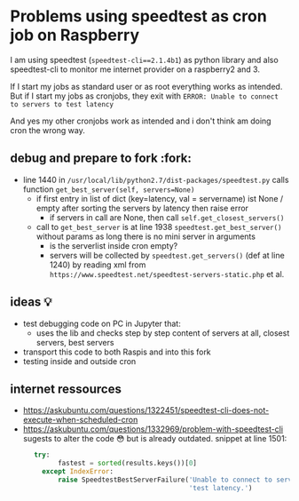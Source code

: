 # Problems using speedtest as cron job on Raspberry

I am using speedtest (`speedtest-cli==2.1.4b1`) as python library and also speedtest-cli to monitor me internet provider on a raspberry2 and 3. 

If I start my jobs as standard user or as root everything works as intended. But if I start my jobs as cronjobs, 
they exit with `ERROR: Unable to connect to servers to test latency`

And yes my other cronjobs work as intended and i don't think am doing cron the wrong way.

## debug and prepare to fork :fork:

- line 1440 in `/usr/local/lib/python2.7/dist-packages/speedtest.py` calls function `get_best_server(self, servers=None)`
  - if first entry in list of dict (key=latency, val = servername) ist None / empty after sorting the servers by latency then raise error
      - if servers in call are None, then call `self.get_closest_servers()` 
  - call to `get_best_server` is at line 1938 `speedtest.get_best_server()` without params as long there is no mini server in arguments
      - is the serverlist inside cron empty?
      - servers will be collected by `speedtest.get_servers()`  (def at line 1240) by reading xml from `https://www.speedtest.net/speedtest-servers-static.php` et al.
    
## ideas :bulb:

- test debugging code on PC in Jupyter that:
  -  uses the lib and checks step by step content of servers at all, closest servers, best servers
- transport this code to both Raspis and into this fork
- testing inside and outside cron

## internet ressources

- https://askubuntu.com/questions/1322451/speedtest-cli-does-not-execute-when-scheduled-cron
- https://askubuntu.com/questions/1332969/problem-with-speedtest-cli sugests to alter the code 😳 but is already outdated. snippet at line 1501:
``` py
      try:
            fastest = sorted(results.keys())[0]
        except IndexError:
            raise SpeedtestBestServerFailure('Unable to connect to servers to '
                                             'test latency.')

```
